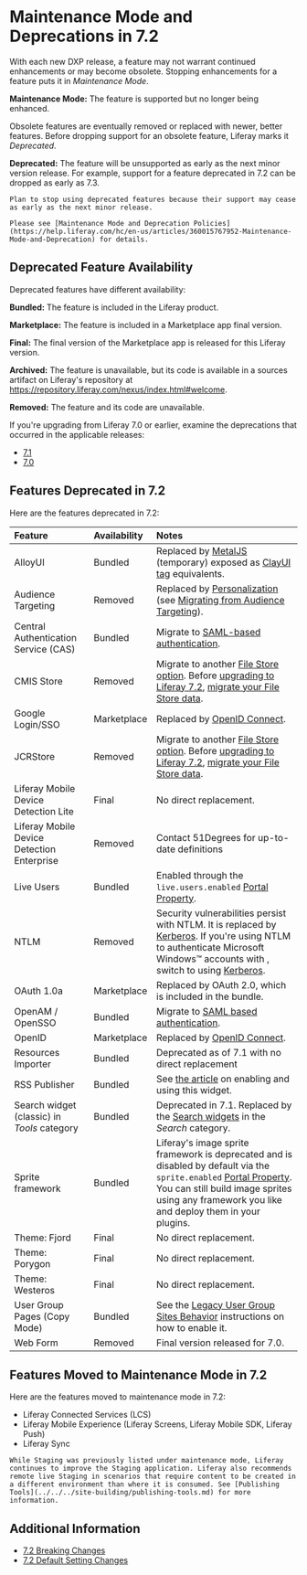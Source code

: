 # Maintenance Mode and Deprecations in 7.2

With each new DXP release, a feature may not warrant continued enhancements or may become obsolete. Stopping enhancements for a feature puts it in *Maintenance Mode*.

**Maintenance Mode:** The feature is supported but no longer being enhanced.

Obsolete features are eventually removed or replaced with newer, better features. Before dropping support for an obsolete feature, Liferay marks it *Deprecated*.

**Deprecated:** The feature will be unsupported as early as the next minor version release. For example, support for a feature deprecated in 7.2 can be dropped as early as 7.3.

```{important}
Plan to stop using deprecated features because their support may cease as early as the next minor release.
```

```{important}
Please see [Maintenance Mode and Deprecation Policies](https://help.liferay.com/hc/en-us/articles/360015767952-Maintenance-Mode-and-Deprecation) for details.
```

## Deprecated Feature Availability

Deprecated features have different availability:

**Bundled:** The feature is included in the Liferay product.

**Marketplace:** The feature is included in a Marketplace app final version.

**Final:** The final version of the Marketplace app is released for this Liferay version.

**Archived:** The feature is unavailable, but its code is available in a sources artifact on Liferay's repository at <https://repository.liferay.com/nexus/index.html#welcome>.

**Removed:** The feature and its code are unavailable.

If you're upgrading from Liferay 7.0 or earlier, examine the deprecations that occurred in the applicable releases:

* [7.1](https://help.liferay.com/hc/en-us/articles/360018403151-Digital-Experience-Platform-7-1-Deprecated-and-Removed-Items)
* [7.0](https://help.liferay.com/hc/en-us/articles/360018123832-Digital-Experience-Platform-7-0-Deprecated-and-Removed-Items)

## Features Deprecated in 7.2

Here are the features deprecated in 7.2:

| Feature |  Availability |  Notes |
| :--- | :--- | :--- |
| AlloyUI | Bundled | Replaced by [MetalJS](http://metaljs.com/) (temporary) exposed as [ClayUI tag](https://clayui.com/) equivalents. |
| Audience Targeting | Removed | Replaced by [Personalization](../../../site-building/personalizing-site-experience.md) (see [Migrating from Audience Targeting](https://help.liferay.com/hc/en-us/articles/360028711992-Manually-Migrating-from-Audience-Targeting)). |
| Central Authentication Service (CAS) | Bundled | Migrate to [SAML-based authentication](../../securing-liferay/configuring-sso/authenticating-with-saml.md). |
| CMIS Store | Removed | Migrate to another [File Store option](../../../system-administration/file-storage.md). Before [upgrading to Liferay 7.2](../upgrade-basics.md), [migrate your File Store data](../../../system-administration/file-storage/file-store-migration.md). |
| Google Login/SSO | Marketplace | Replaced by [OpenID Connect](../../securing-liferay/configuring-sso/using-openid-connect.md). |
| JCRStore | Removed | Migrate to another [File Store option](../../../system-administration/file-storage.md). Before [upgrading to Liferay 7.2](../upgrade-basics.md), [migrate your File Store data](../../../system-administration/file-storage/file-store-migration.md). |
| Liferay Mobile Device Detection Lite | Final | No direct replacement. |
| Liferay Mobile Device Detection Enterprise | Removed | Contact 51Degrees for up-to-date definitions |
| Live Users | Bundled | Enabled through the `live.users.enabled` [Portal Property](../../reference/portal-properties.md). |
| NTLM | Removed |  Security vulnerabilities persist with NTLM. It is replaced by [Kerberos](../../securing-liferay/configuring-sso/authenticating-with-kerberos.md). If you're using NTLM to authenticate Microsoft Windows™ accounts with , switch to using [Kerberos](../../securing-liferay/configuring-sso/authenticating-with-kerberos.md). |
| OAuth 1.0a | Marketplace | Replaced by OAuth 2.0, which is included in the bundle. |
| OpenAM / OpenSSO | Bundled | Migrate to [SAML based authentication](../../securing-liferay/configuring-sso/authenticating-with-saml.md). |
| OpenID | Marketplace | Replaced by [OpenID Connect](../../securing-liferay/configuring-sso/other-ssos/using-openid-connect.md). |
| Resources Importer | Bundled | Deprecated as of 7.1 with no direct replacement |
| RSS Publisher | Bundled | See [the article](https://help.liferay.com/hc/en-us/articles/360028820672-The-RSS-Publisher-Widget) on enabling and using this widget. |
| Search widget (classic) in *Tools* category | Bundled | Deprecated in 7.1. Replaced by the [Search widgets](../../../using-search/search-pages-and-widgets/search-results/search-results.md) in the *Search* category. |
| Sprite framework | Bundled | Liferay's image sprite framework is deprecated and is disabled by default via the `sprite.enabled` [Portal Property](https://learn.liferay.com/dxp/latest/en/installation-and-upgrades/reference/portal-properties.html). You can still build image sprites using any framework you like and deploy them in your plugins. |
| Theme: Fjord | Final | No direct replacement. |
| Theme: Porygon | Final | No direct replacement. |
| Theme: Westeros | Final | No direct replacement. |
| User Group Pages (Copy Mode) | Bundled | See the [Legacy User Group Sites Behavior](../../../users-and-permissions/user-groups/user-group-sites.md) instructions on how to enable it. |
| Web Form | Removed | Final version released for 7.0. |

## Features Moved to Maintenance Mode in 7.2

Here are the features moved to maintenance mode in 7.2:

* Liferay Connected Services (LCS)
* Liferay Mobile Experience (Liferay Screens, Liferay Mobile SDK, Liferay Push)
* Liferay Sync

```{note}
While Staging was previously listed under maintenance mode, Liferay continues to improve the Staging application. Liferay also recommends remote live Staging in scenarios that require content to be created in a different environment than where it is consumed. See [Publishing Tools](../../../site-building/publishing-tools.md) for more information.
```

## Additional Information

* [7.2 Breaking Changes](../../../liferay-internals/reference/7-2-breaking-changes.md)
* [7.2 Default Setting Changes](./default-setting-changes-in-7-2.md)